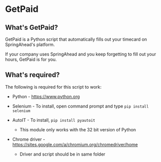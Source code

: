 # GetPaid

## What's GetPaid?  

GetPaid is a Python script that automatically fills out your timecard on SpringAhead's platform.  

If your company uses SpringAhead and you keep forgetting to fill out your hours, GetPaid is for you.
 
## What's required?

The following is required for this script to work:

* Python - https://www.python.org

* Selenium - To install, open command prompt and type `pip install selenium`

* AutoIT - To install, `pip install pyautoit`
	* This module only works with the 32 bit version of Python

*  Chrome driver - https://sites.google.com/a/chromium.org/chromedriver/home
	* Driver and script should be in same folder
